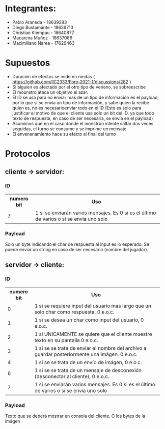 # Integrantes:

- Pablo Araneda - 18639283
- Diego Bustamante - 18636713
- Christian Klempau - 18640877
- Macarena Muñoz - 18637086
- Maximiliano Narea - 17626463

# Supuestos
* Duración de efectos se mide en rondas  ( https://github.com/IIC2333/Foro-2021-1/discussions/282 )
* Si alguien es afectado por el otro tipo de veneno, se sobreescribe
* El mounstro ataca un objetivo al azar.
* El ID se usa para no enviar mas de un tipo de información en el payload, por lo que si se envía un tipo de información, y sabe quien la recibe quien es, no es necesarioenviar todo en el ID (Esto es solo para justificar el motivo de que el cliente usa solo un bit del ID, ya que todo texto de respuesta, en caso de ser necesaria, se envía en el payload)
* Asumimos que en el caso donde el monstruo intente saltar dos veces seguidas, el turno se consume y se imprime un mensaje
* El envenenamiento hace su efecto al final del turno

# Protocolos
## cliente -> servidor:
### ID
<table>
<tr>
<th>numero bit</th>
<th>Uso</th>
</tr>

<!-- <tr>
<td>0</td>
<td>0 si es primera conexión, de ser 0, se ignoran las otras entradas, 1 e.o.c.</td>
</tr> -->
<!-- 
<tr>
<td>1-3</td>
<td>id jugador</td>
</tr> -->

<!-- <tr>
<td>4</td>
<td>1 si se trata de entregar el nombre del usuario</td>
</tr> -->

<!-- <tr>
<td>5</td>
<td>1 para indicar que se recibió algo del servidor (para el caso de indicar que se recibió un trozo de un string largo o imágen), 0 en otro caso.</td>
</tr> -->


<!-- <tr>
<td>6</td>
<td>1 si se se trata de un mensaje de desconexión (desconectarse del servidor), 0 e.o.c.</td>
</tr> -->


<tr>
<td>7</td>
<td>1 si se enviarán varios mensajes. Es 0 si es el último de varios o si se envía uno solo</td>
</tr>
</table>

### Payload
Solo un byte indicando el char de respuesta al input es lo esperado. Se puede enviar un string en caso de ser necesario (nombre del jugador).

## servidor -> cliente:
### ID
<table>
<tr>
<th>numero bit</th>
<th>Uso</th>
</tr>

<tr>
<td>0</td>
<td>1 si se requiere input del usuario mas largo que un solo char como respuesta, 0 e.o.c.</td>
</tr>

<tr>
<td>1</td>
<td>1 si se desea un char como input del usuario, 0 e.o.c.</td>
</tr>

<tr>
<td>2</td>
<td>1 si UNICAMENTE se quiere que el cliente muestre texto en su pantalla 0 e.o.c.</td>
</tr>

<!-- <tr>
<td>1</td>
<td>1 si se trata de conexión (conectar el cliente al servidor), 0 e.o.c.</td>
</tr> -->

<!-- <tr>
<td>2-3</td>
<td>0 si se trata de antes de una partida, 1 si se inicia la partida, 2 si es dentro de la partida, 3 si es de termino de la partida</td>
</tr> -->

<tr>
<td>3</td>
<td>1 si se se trata de enviar el nombre del archivo a guardar posteriormente una imágen. 0 e.o.c.</td>
</tr>

<tr>
<td>4</td>
<td>1 si se se trata de un envío de imágen, 0 e.o.c.</td>
</tr>

<!-- 
<tr>
<td>5</td>
<td>1 para indicar que se recibió algo del servidor (para el caso de indicar que se recibió un trozo de un string largo o imágen), 0 en otro caso.</td>
</tr> -->


<tr>
<td>6</td>
<td>1 si se se trata de un mensaje de desconexión (desconectar al cliente), 0 e.o.c.</td>
</tr>

<tr>
<td>7</td>
<td>1 si se enviarán varios mensajes. Es 0 si es el último de varios o si se envía uno solo</td>
</tr>
</table>

### Payload
Texto que se deberá mostrar en consola del cliente. O los bytes de la imágen